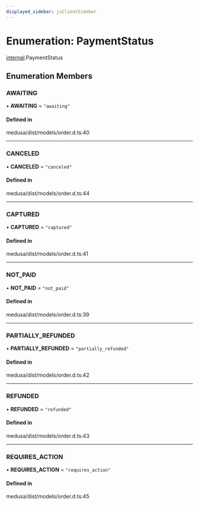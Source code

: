 ```yaml
---
displayed_sidebar: jsClientSidebar
---
```


# Enumeration: PaymentStatus

[internal](../modules/internal.md).PaymentStatus

## Enumeration Members

### AWAITING

• **AWAITING** = ``"awaiting"``

#### Defined in

medusa/dist/models/order.d.ts:40

___

### CANCELED

• **CANCELED** = ``"canceled"``

#### Defined in

medusa/dist/models/order.d.ts:44

___

### CAPTURED

• **CAPTURED** = ``"captured"``

#### Defined in

medusa/dist/models/order.d.ts:41

___

### NOT\_PAID

• **NOT\_PAID** = ``"not_paid"``

#### Defined in

medusa/dist/models/order.d.ts:39

___

### PARTIALLY\_REFUNDED

• **PARTIALLY\_REFUNDED** = ``"partially_refunded"``

#### Defined in

medusa/dist/models/order.d.ts:42

___

### REFUNDED

• **REFUNDED** = ``"refunded"``

#### Defined in

medusa/dist/models/order.d.ts:43

___

### REQUIRES\_ACTION

• **REQUIRES\_ACTION** = ``"requires_action"``

#### Defined in

medusa/dist/models/order.d.ts:45

